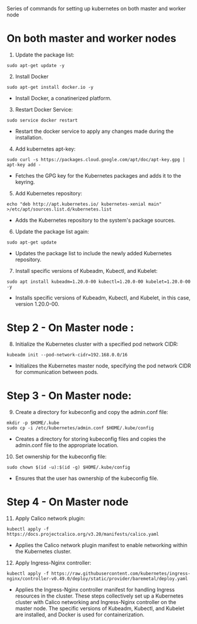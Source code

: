 Series of commands for setting up kubernetes on both master and worker node
# On both master and worker nodes
1. Update the package list:

```
sudo apt-get update -y 
```
2. Install Docker
```
sudo apt-get install docker.io -y
```
 - Install Docker, a conatinerized platform.

3. Restart Docker Service:
```
sudo service docker restart
```
  - Restart the docker service to apply any changes made during the installation.
4. Add kubernetes apt-key:
```
sudo curl -s https://packages.cloud.google.com/apt/doc/apt-key.gpg | apt-key add -
```
  - Fetches the GPG key for the Kubernetes packages and adds it to the keyring.
5. Add Kubernetes repository:
```
echo "deb http://apt.kubernetes.io/ kubernetes-xenial main" >/etc/apt/sources.list.d/kubernetes.list
```
  - Adds the Kubernetes repository to the system's package sources.
6. Update the package list again:
```
sudo apt-get update
```
  - Updates the package list to include the newly added Kubernetes repository.
7. Install specific versions of Kubeadm, Kubectl, and Kubelet:
```
sudo apt install kubeadm=1.20.0-00 kubectl=1.20.0-00 kubelet=1.20.0-00 -y
```
  - Installs specific versions of Kubeadm, Kubectl, and Kubelet, in this case, version 1.20.0-00.
# Step 2 - On Master node :
8. Initialize the Kubernetes cluster with a specified pod network CIDR:
```
kubeadm init --pod-network-cidr=192.168.0.0/16
```
  - Initializes the Kubernetes master node, specifying the pod network CIDR for communication between pods.
# Step 3 - On Master node:
9. Create a directory for kubeconfig and copy the admin.conf file:
```
mkdir -p $HOME/.kube
sudo cp -i /etc/kubernetes/admin.conf $HOME/.kube/config
```
  - Creates a directory for storing kubeconfig files and copies the admin.conf file to the appropriate location.
10. Set ownership for the kubeconfig file:
```
sudo chown $(id -u):$(id -g) $HOME/.kube/config
```
- Ensures that the user has ownership of the kubeconfig file.
# Step 4 - On Master node
11. Apply Calico network plugin:
```
kubectl apply -f https://docs.projectcalico.org/v3.20/manifests/calico.yaml
```
  - Applies the Calico network plugin manifest to enable networking within the Kubernetes cluster.
12. Apply Ingress-Nginx controller:
```
kubectl apply -f https://raw.githubusercontent.com/kubernetes/ingress-nginx/controller-v0.49.0/deploy/static/provider/baremetal/deploy.yaml
```
  - Applies the Ingress-Nginx controller manifest for handling Ingress resources in the cluster.
These steps collectively set up a Kubernetes cluster with Calico networking and Ingress-Nginx controller on the master node. The specific versions of Kubeadm, Kubectl, and Kubelet are installed, and Docker is used for containerization.





